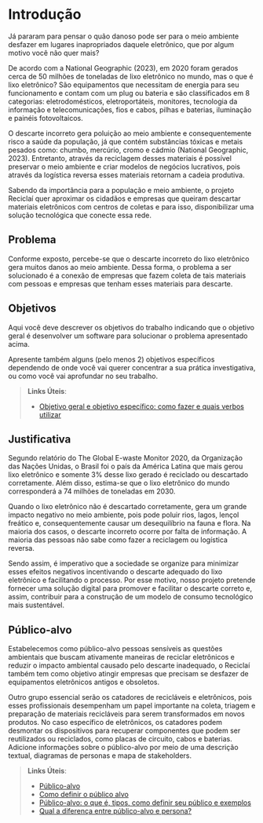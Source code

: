 # Introdução

Já pararam para pensar o quão danoso pode ser para o meio ambiente desfazer em lugares inapropriados daquele eletrônico, que por algum motivo você não quer mais?  

De acordo com a National Geographic (2023), em 2020 foram gerados cerca de 50 milhões de toneladas de lixo eletrônico no mundo, mas o que é lixo eletrônico?  São equipamentos que necessitam de energia para seu funcionamento e contam com um plug ou bateria e são classificados em 8 categorias: eletrodomésticos, eletroportáteis, monitores, tecnologia da informação e telecomunicações, fios e cabos, pilhas e baterias, iluminação e painéis fotovoltaicos. 

O descarte incorreto gera poluição ao meio ambiente e consequentemente risco a saúde da população, já que contém substâncias tóxicas e metais pesados como: chumbo, mercúrio, cromo e cádmio (National Geographic, 2023). Entretanto, através da reciclagem desses materiais é possível preservar o meio ambiente e criar modelos de negócios lucrativos, pois através da logística reversa esses materiais retornam a cadeia produtiva. 

Sabendo da importância para a população e meio ambiente, o projeto Reciclaí quer aproximar os cidadãos e empresas que queiram descartar materiais eletrônicos com centros de coletas e para isso, disponibilizar uma solução tecnológica que conecte essa rede. 

## Problema

Conforme exposto, percebe-se que o descarte incorreto do lixo eletrônico gera muitos danos ao meio ambiente. Dessa forma, o problema a ser solucionado é a conexão de empresas que fazem coleta de tais materiais com pessoas e empresas que tenham esses materiais para descarte. 

## Objetivos

Aqui você deve descrever os objetivos do trabalho indicando que o objetivo geral é desenvolver um software para solucionar o problema apresentado acima. 

Apresente também alguns (pelo menos 2) objetivos específicos dependendo de onde você vai querer concentrar a sua prática investigativa, ou como você vai aprofundar no seu trabalho.
 
> **Links Úteis**:
> - [Objetivo geral e objetivo específico: como fazer e quais verbos utilizar](https://blog.mettzer.com/diferenca-entre-objetivo-geral-e-objetivo-especifico/)

## Justificativa

Segundo relatório do The Global E-waste Monitor 2020, da Organização das Nações Unidas, o Brasil foi o país da América Latina que mais gerou lixo eletrônico e somente 3% desse lixo gerado é reciclado ou descartado corretamente.  Além disso, estima-se que o lixo eletrônico do mundo corresponderá a 74 milhões de toneladas em 2030. 

Quando o lixo eletrônico não é descartado corretamente, gera um grande impacto negativo no meio ambiente, pois pode poluir rios, lagos, lençol freático e, consequentemente causar um desequilíbrio na fauna e flora. Na maioria dos casos, o descarte incorreto ocorre por falta de informação. A maioria das pessoas não sabe como fazer a reciclagem ou logística reversa. 

Sendo assim, é imperativo que a sociedade se organize para minimizar esses efeitos negativos incentivando o descarte adequado do lixo eletrônico e facilitando o processo. Por esse motivo, nosso projeto pretende fornecer uma solução digital para promover e facilitar o descarte correto e, assim, contribuir para a construção de um modelo de consumo tecnológico mais sustentável. 

## Público-alvo 

Estabelecemos como público-alvo pessoas sensíveis as questões ambientais que buscam ativamente maneiras de reciclar eletrônicos e reduzir o impacto ambiental causado pelo descarte inadequado, o Reciclaí também tem como objetivo atingir empresas que precisam se desfazer de equipamentos eletrônicos antigos e obsoletos.
 
Outro grupo essencial serão os catadores de recicláveis e eletrônicos, pois esses profissionais desempenham um papel importante na coleta, triagem e preparação de materiais recicláveis para serem transformados em novos produtos. No caso específico de eletrônicos, os catadores podem desmontar os dispositivos para recuperar componentes que podem ser reutilizados ou reciclados, como placas de circuito, cabos e baterias.
Adicione informações sobre o público-alvo por meio de uma descrição textual, diagramas de personas e mapa de stakeholders.

> **Links Úteis**:
> - [Público-alvo](https://blog.hotmart.com/pt-br/publico-alvo/)
> - [Como definir o público alvo](https://exame.com/pme/5-dicas-essenciais-para-definir-o-publico-alvo-do-seu-negocio/)
> - [Público-alvo: o que é, tipos, como definir seu público e exemplos](https://klickpages.com.br/blog/publico-alvo-o-que-e/)
> - [Qual a diferença entre público-alvo e persona?](https://rockcontent.com/blog/diferenca-publico-alvo-e-persona/)
